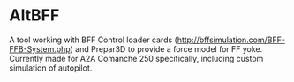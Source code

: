 # AltBFF

A tool working with BFF Control loader cards (http://bffsimulation.com/BFF-FFB-System.php) and Prepar3D to provide a force model for FF yoke.
Currently made for A2A Comanche 250 specifically, including custom simulation of autopilot.
